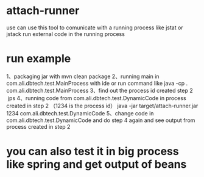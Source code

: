 # attach-runner
use can use this tool to comunicate with a running process like jstat or jstack
run external code in the running process

# run example
1、packaging jar with
   mvn clean package 
2、running main in com.ali.dbtech.test.MainProcess with ide or run command like
  java -cp . com.ali.dbtech.test.MainProcess
3、find out the process id created  step 2 
  jps
4、running code from com.ali.dbtech.test.DynamicCode in process created in step 2 （1234 is the process id）
java -jar target/attach-runner.jar 1234 com.ali.dbtech.test.DynamicCode
5、change code in com.ali.dbtech.test.DynamicCode and do step 4 again and see output from process created in step 2

# you can also test it in big process like spring and get output of beans 
